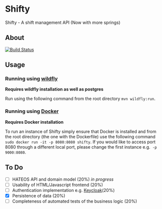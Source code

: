 # Shifty

Shifty - A shift management API (Now with more springs)

## About
[![Build Status](https://travis-ci.org/mada360/shiftyspring.svg?branch=master)](https://travis-ci.org/mada360/shiftyspring)

## Usage

### Running using [wildfly](http://wildfly.org) 
**Requires wildfly installation as well as postgres**

Run using the following command from the root directory `mvn wildfly:run`.

### Running using [Docker](https://www.docker)

**Requires Docker installation**

To run an instance of Shifty simply ensure that Docker is installed and from the root directory (the one with the Dockerfile) use the following command `sudo docker run -it -p 8080:8080 shifty`. If you would like to access port 8080 through a different local port, please change the first instance e.g.` -p 9000:8080`.

## To Do

-  [ ]  HATEOS API and domain model (20%) *in progress*
-  [ ]  Usability of HTML/Javascript frontend (20%)
-  [ ]  Authentication implementation e.g. [Keycloak](http://www.keycloak.org)(20%)
-  [x]  Persistence of data (20%)
-  [ ]  Completeness of automated tests of the business logic (20%)
